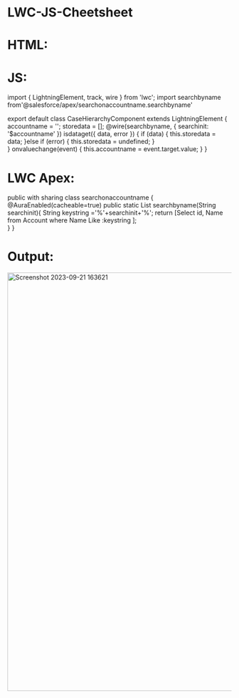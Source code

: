 # LWC-JS-Cheetsheet

# HTML:
<template>
    <lightning-card title="Contact Data">
        <lightning-input type="text" label="Enter some text" onchange={onvaluechange}></lightning-input>
        <template for:each={storedata} for:item="sorteddata" for:index="index">
            <option key={sorteddata.id}>{sorteddata.Name}</option>
        </template>
    </lightning-card>
</template>

# JS:
import { LightningElement, track, wire } from 'lwc';
import searchbyname from'@salesforce/apex/searchonaccountname.searchbyname'

export default class CaseHierarchyComponent extends LightningElement { 
    accountname = '';
    storedata = [];
    @wire(searchbyname, { searchinit: '$accountname' })
    isdataget({ data, error }) {
        if (data) {
            this.storedata = data;
        }else if (error) {
            this.storedata = undefined;
        }   
    }
    onvaluechange(event) {
        this.accountname = event.target.value;
    }
}

# LWC Apex:

public with sharing class searchonaccountname {
      @AuraEnabled(cacheable=true)
    public static List<Account> searchbyname(String searchinit){
         String keystring ='%'+searchinit+'%';
        return [Select id, Name from Account where Name Like :keystring ];           
    }
}



# Output:

<img width="939" alt="Screenshot 2023-09-21 163621" src="https://github.com/gaurravlokhande/LWC-JS-Cheetsheet/assets/119065314/17d33314-1d88-455a-9300-4814b310eff9">
